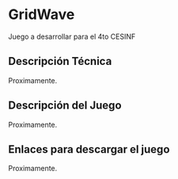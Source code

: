 # GridWave
Juego a desarrollar para el 4to CESINF

## Descripción Técnica
Proximamente.

## Descripción del Juego
Proximamente.

## Enlaces para descargar el juego
Proximamente.
